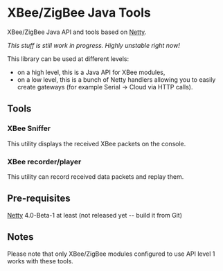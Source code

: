 # XBee/ZigBee Java Tools

XBee/ZigBee Java API and tools based on [Netty](http://www.netty.io).

*This stuff is still work in progress. Highly unstable right now!*

This library can be used at different levels:
* on a high level, this is a Java API for XBee modules,
* on a low level, this is a bunch of Netty handlers allowing you to easily create gateways
(for example Serial -> Cloud via HTTP calls).

## Tools

### XBee Sniffer

This utility displays the received XBee packets on the console.

### XBee recorder/player

This utility can record received data packets and replay them.

## Pre-requisites

[Netty](http://www.netty.io) 4.0-Beta-1 at least (not released yet -- build it from Git)


## Notes

Please note that only XBee/ZigBee modules configured to use API level 1 works with these tools.
